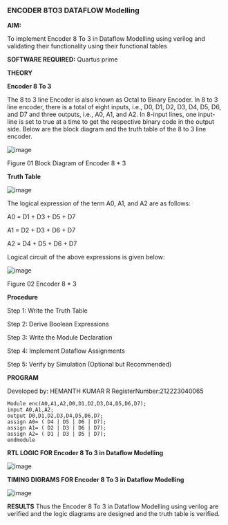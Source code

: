 ### ENCODER 8TO3 DATAFLOW Modelling

**AIM:**

To implement  Encoder 8 To 3 in Dataflow Modelling using verilog and validating their functionality using their functional tables

**SOFTWARE REQUIRED:** Quartus prime

**THEORY**

**Encoder 8 To 3**

The 8 to 3 line Encoder is also known as Octal to Binary Encoder. In 8 to 3 line encoder, there is a total of eight inputs, i.e., D0, D1, D2, D3, D4, D5, D6, and D7 and three outputs, i.e., A0, A1, and A2. In 8-input lines, one input-line is set to true at a time to get the respective binary code in the output side. Below are the block diagram and the truth table of the 8 to 3 line encoder.

![image](https://github.com/naavaneetha/ENCODER8TO3DATAFLOW/assets/154305477/0bc242c1-eb9e-4c47-afe5-30428470efc3)

Figure 01  Block Diagram of Encoder 8 * 3

**Truth Table**

![image](https://github.com/naavaneetha/ENCODER8TO3DATAFLOW/assets/154305477/35496b14-ae6e-4cd1-9abd-d6736b576575)

The logical expression of the term A0, A1, and A2 are as follows:

A0 = D1 + D3 + D5 + D7

A1 = D2 + D3 + D6 + D7

A2 = D4 + D5 + D6 + D7

Logical circuit of the above expressions is given below:

![image](https://github.com/naavaneetha/ENCODER8TO3DATAFLOW/assets/154305477/95acaee6-c873-4c75-89eb-ef09fb158053)

Figure 02  Encoder 8 * 3

**Procedure**

Step 1: Write the Truth Table

Step 2: Derive Boolean Expressions

Step 3: Write the Module Declaration

Step 4: Implement Dataflow Assignments

Step 5: Verify by Simulation (Optional but Recommended)

**PROGRAM**

 
Developed by: HEMANTH KUMAR R RegisterNumber:212223040065

    Module enc(A0,A1,A2,D0,D1,D2,D3,D4,D5,D6,D7);
    input A0,A1,A2;
    output D0,D1,D2,D3,D4,D5,D6,D7;
    assign A0= ( D4 | D5 | D6 | D7);
    assign A1= ( D2 | D3 | D6 | D7);
    assign A2= ( D1 | D3 | D5 | D7);
    endmodule

    
**RTL LOGIC FOR Encoder 8 To 3 in Dataflow Modelling**

![image](https://github.com/user-attachments/assets/1a2747a3-39fd-4afb-8b2b-8a307a6483f4)


**TIMING DIGRAMS FOR Encoder 8 To 3 in Dataflow Modelling**

![image](https://github.com/user-attachments/assets/dd968fd1-e473-4e71-a65b-64930e33a9c7)


**RESULTS**
Thus the Encoder 8 To 3 in Dataflow Modelling using verilog are verified and the logic diagrams are designed and the truth table is verified.






